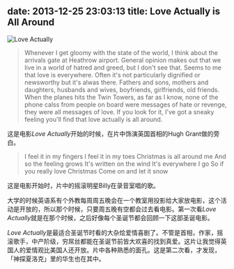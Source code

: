 date: 2013-12-25 23:03:13
title: Love Actually is All Around
---



![Love Actually](http://7fva40.com1.z0.glb.clouddn.com/Love-Actually.jpg)



>Whenever I get gloomy with the state of the world,
I think about the arrivals gate at Heathrow airport.
General opinion makes out that we live in a world of hatred and greed, but I don't see that. Seems to me that love is everywhere. 
Often it's not particularly dignified or newsworthy but it's alwas there.
Fathers and sons, mothers and daughters, husbands and wives, boyfriends, girlfriends, old friends.
When the planes hits the Twin Towers, as far as I know, none of the phone calss from people on board were messages of hate or revenge, they were all messages of love.
If you look for it, I've got a sneaky feeling you'll find that love actually is all around.

这是电影*Love Actually*开始的时候，在片中饰演英国首相的Hugh Grant做的旁白。

>I feel it in my fingers
I feel it in my toes
Christmas is all around me 
And so the feeling grows
It's written on the wind
It's everywhere I go
So if you really love Christmas
Come on and let it snow

这是电影开始时，片中的摇滚明星Billy在录音室唱的歌。

<!--more-->   

大学的时候英语系有个外教每周周五晚会在一个教室用投影给大家放电影，这个活动是开放的，所以那个时候，只要周五晚有空都会过去看电影。第一次看*Love Actually*就是在那个时候，之后好像每个圣诞节都会回顾一下这部圣诞电影。

*Love Actually*是最适合圣诞节时看的大杂烩爱情喜剧了。不管是首相，作家，摇滚歌手，中产阶级，穷屌丝都能在圣诞节前皆大欢喜的找到真爱。这片让我觉得英国人的爱情观比美国人还开放。片中各种熟悉的面孔。这是第二次看，才发现，「神探夏洛克」里的华生也在其中。 